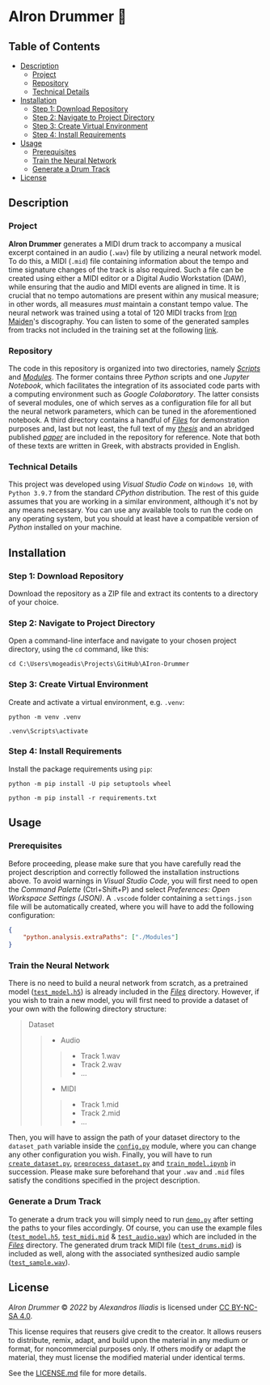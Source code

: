 # AIron Drummer 🥁


## Table of Contents

- [Description](#description)
    - [Project](#project)
    - [Repository](#repository)
    - [Technical Details](#technical-details)
- [Installation](#installation)
    - [Step 1: Download Repository](#step-1-download-repository)
    - [Step 2: Navigate to Project Directory](#step-2-navigate-to-project-directory)
    - [Step 3: Create Virtual Environment](#step-3-create-virtual-environment)
    - [Step 4: Install Requirements](#step-4-install-requirements)
- [Usage](#usage)
    - [Prerequisites](#prerequisites)
    - [Train the Neural Network](#train-the-neural-network)
    - [Generate a Drum Track](#generate-a-drum-track)
- [License](#license)


## Description

### Project
**AIron Drummer** generates a MIDI drum track to accompany a musical excerpt contained in an audio (`.wav`) file by utilizing a neural network model. To do this, a MIDI (`.mid`) file containing information about the tempo and time signature changes of the track is also required. Such a file can be created using either a MIDI editor or a Digital Audio Workstation (DAW), while ensuring that the audio and MIDI events are aligned in time. It is crucial that no tempo automations are present within any musical measure; in other words, all measures *must* maintain a constant tempo value. The neural network was trained using a total of 120 MIDI tracks from [Iron Maiden](https://www.ironmaiden.com)'s discography. You can listen to some of the generated samples from tracks not included in the training set at the following [link](https://youtu.be/JYg5VLjR_FE).

### Repository
The code in this repository is organized into two directories, namely [*Scripts*](Scripts) and [*Modules*](Modules). The former contains three *Python* scripts and one *Jupyter Notebook*, which facilitates the integration of its associated code parts with a computing environment such as *Google Colaboratory*. The latter consists of several modules, one of which serves as a configuration file for all but the neural network parameters, which can be tuned in the aforementioned notebook. A third directory contains a handful of [*Files*](Files) for demonstration purposes and, last but not least, the full text of my [*thesis*](thesis.pdf) and an abridged published [*paper*](paper.pdf) are included in the repository for reference. Note that both of these texts are written in Greek, with abstracts provided in English.

### Technical Details
This project was developed using *Visual Studio Code* on `Windows 10`, with `Python 3.9.7` from the standard *CPython* distribution. The rest of this guide assumes that you are working in a similar environment, although it's not by any means necessary. You can use any available tools to run the code on any operating system, but you should at least have a compatible version of *Python* installed on your machine. 


## Installation

### Step 1: Download Repository
Download the repository as a ZIP file and extract its contents to a directory of your choice.

### Step 2: Navigate to Project Directory
Open a command-line interface and navigate to your chosen project directory, using the `cd` command, like this:
```
cd C:\Users\mogeadis\Projects\GitHub\AIron-Drummer
```

### Step 3: Create Virtual Environment
Create and activate a virtual environment, e.g. `.venv`:
```
python -m venv .venv
```
```
.venv\Scripts\activate
```

### Step 4: Install Requirements
Install the package requirements using `pip`:
```
python -m pip install -U pip setuptools wheel
```
```
python -m pip install -r requirements.txt
```


## Usage

### Prerequisites

Before proceeding, please make sure that you have carefully read the project description and correctly followed the installation instructions above. To avoid warnings in *Visual Studio Code*, you will first need to open the *Command Palette* (Ctrl+Shift+P) and select *Preferences: Open Workspace Settings (JSON)*. A `.vscode` folder containing a `settings.json` file will be automatically created, where you will have to add the following configuration:
```json
{
    "python.analysis.extraPaths": ["./Modules"]
}
```

### Train the Neural Network

There is no need to build a neural network from scratch, as a pretrained model ([`test_model.h5`](Files/test_model.h5)) is already included in the [*Files*](Files) directory. However, if you wish to train a new model, you will first need to provide a dataset of your own with the following directory structure:

> Dataset
>> - Audio
>>> - Track 1.wav
>>> - Track 2.wav
>>> - ...
>> - MIDI
>>> - Track 1.mid
>>> - Track 2.mid
>>> - ...

Then, you will have to assign the path of your dataset directory to the `dataset_path` variable inside the [`config.py`](Modules/config.py) module, where you can change any other configuration you wish. Finally, you will have to run [`create_dataset.py`](Scripts/create_dataset.py), [`preprocess_dataset.py`](Scripts/preprocess_dataset.py) and [`train_model.ipynb`](Scripts/train_model.ipynb) in succession. Please make sure beforehand that your `.wav` and `.mid` files satisfy the conditions specified in the project description. 

### Generate a Drum Track

To generate a drum track you will simply need to run [`demo.py`](Scripts/demo.py) after setting the paths to your files accordingly. Of course, you can use the example files ([`test_model.h5`](Files/test_model.h5), [`test_midi.mid`](Files/test_midi.mid) & [`test_audio.wav`](Files/test_audio.wav)) which are included in the [*Files*](Files) directory. The generated drum track MIDI file ([`test_drums.mid`](Files/test_drums.mid)) is included as well, along with the associated synthesized audio sample ([`test_sample.wav`](Files/test_sample.wav)).


## License

*AIron Drummer* © *2022* by *Alexandros Iliadis* is licensed under [CC BY-NC-SA 4.0](https://creativecommons.org/licenses/by-nc-sa/4.0/).

This license requires that reusers give credit to the creator. It allows reusers to distribute, remix, adapt, and build upon the material in any medium or format, for noncommercial purposes only. If others modify or adapt the material, they must license the modified material under identical terms.

See the [LICENSE.md](LICENSE.md) file for more details.